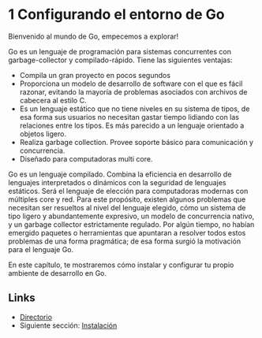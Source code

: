 # 1 Configurando el entorno de Go

Bienvenido al mundo de Go, empecemos a explorar!

Go es un lenguaje de programación para sistemas concurrentes con garbage-collector y compilado-rápido. Tiene las siguientes ventajas:

- Compila un gran proyecto en pocos segundos
- Proporciona un modelo de desarrollo de software con el que es fácil razonar, evitando la mayoría de problemas asociados con archivos de cabecera al estilo C.
- Es un lenguaje estático que no tiene niveles en su sistema de tipos, de esa forma sus usuarios no necesitan gastar tiempo lidiando con las relaciones entre los tipos. Es más parecido a un lenguaje orientado a objetos ligero.
- Realiza garbage collection. Provee soporte básico para comunicación y concurrencia.
- Diseñado para computadoras multi core.

Go es un lenguaje compilado. Combina la eficiencia en desarrollo de lenguajes interpretados o dinámicos con la seguridad de lenguajes estáticos. Será el lenguaje de elección para computadoras modernas con múltiples core y red. Para este propósito, existen algunos problemas que necesitan ser resueltos al nivel del lenguaje elegido, cómo un sistema de tipo ligero y abundantemente expresivo, un modelo de concurrencia nativo, y un garbage collector estrictamente regulado. Por algún tiempo, no habían emergido paquetes o herramientas que apuntaran a resolver todos estos problemas de una forma pragmática; de esa forma surgió la motivación para el lenguaje Go.

En este capítulo, te mostraremos cómo instalar y configurar tu propio ambiente de desarrollo en Go.

## Links

- [Directorio](preface.md)
- Siguiente sección: [Instalación](01.1.md)
